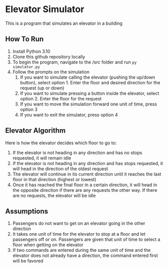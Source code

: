 # Elevator Simulator
This is a program that simulates an elevator in a building

## How To Run
1. Install Python 3.10
2. Clone this github repository locally
3. To begin the program, navigate to the /src folder and run `py simulator.py`
4. Follow the prompts on the simulation
    1. If you want to simulate calling the elevator (pushing the up/down button), select option 1. Enter the floor and desired direction for the request (up or down)
    2. If you want to simulate pressing a button inside the elevator, select option 2. Enter the floor for the request
    3. If you want to move the simulation forward one unit of time, press option 3
    4. If you want to exit the simulator, press option 4

## Elevator Algorithm
Here is how the elevator decides which floor to go to:
1. If the elevator is not heading in any direction and has no stops requested, it will remain idle
2. If the elevator is not heading in any direction and has stops requested, it will head in the direction of the oldest request
3. The elevator will continue in its current direction until it reaches the last floor in that direction (highest or lowest)
4. Once it has reached the final floor in a certain direction, it will head in the opposite direction if there are any requests the other way. If there are no requests, the elevator will be idle

## Assumptions
1. Passengers do not want to get on an elevator going in the other direction
2. It takes one unit of time for the elevator to stop at a floor and let passengers off or on. Passengers are given that unit of time to select a floor when getting on the elevator
3. If two commands are entered during the same unit of time and the elevator does not already have a direction, the command entered first will be favored 
